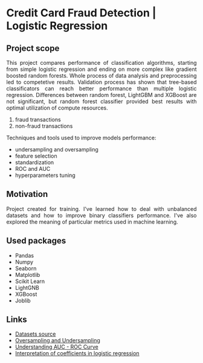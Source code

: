 # Credit Card Fraud Detection | Logistic Regression 

## Project scope
<p align="justify">
  This project compares performance of classification algorithms, starting from simple logistic regression and ending on more complex like gradient boosted random forests. Whole process of data analysis and preprocessing led to competetive results. Validation process has shown that tree-based classificators can reach better performance than multiple logistic regression. Differences between random forest, LightGBM and XGBoost are not significant, but random forest classifier provided best results with optimal utilization of compute resources. <p>
    
1. fraud transactions
2. non-fraud transactions

<p align="justify"> Techniques and tools used to improve models performance:
<p>
    
  * undersampling and oversampling
  * feature selection
  * standardization
  * ROC and AUC
  * hyperparameters tuning
  
  
  
  
## Motivation
  
<p align="justify"> Project created for training. I've learned how to deal with unbalanced datasets and how to improve binary classifiers performance. I've also explored the meaning of particular metrics used in machine learning. <p>
  
## Used packages
  
  *   Pandas
  *   Numpy
  *   Seaborn
  *   Matplotlib
  *   Scikit Learn
  *   LightGNB
  *   XGBoost
  *   Joblib
  
## Links

  * [Datasets source](https://www.kaggle.com/mlg-ulb/creditcardfraud)
  * [Oversampling and Undersampling](https://en.wikipedia.org/wiki/Oversampling_and_undersampling_in_data_analysis)
  * [Understanding AUC - ROC Curve](https://towardsdatascience.com/understanding-auc-roc-curve-68b2303cc9c5)
  * [Interpretation of coefficients in logistic regression](https://www.polyu.edu.hk/cbs/sjpolit/logisticregression.html)
  
